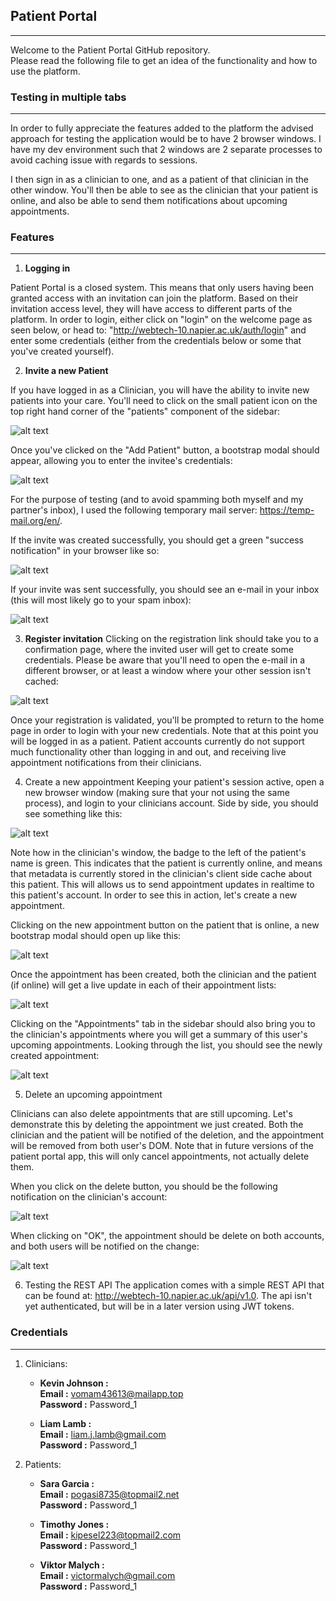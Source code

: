 ## Patient Portal
---

Welcome to the Patient Portal GitHub repository. <br />
Please read the following file to get an idea of the functionality and how to use the platform.

### Testing in multiple tabs
---
In order to fully appreciate the features added to the platform the advised approach for testing the application would be to have 2 browser windows. I have my dev environment such that 2 windows are 2 separate processes to avoid caching issue with regards to sessions. <br />

I then sign in as a clinician to one, and as a patient of that clinician in the other window. You'll then be able to see as the clinician that your patient is online, and also be able to send them notifications about upcoming appointments.

### Features
---

1. **Logging in**

Patient Portal is a closed system. This means that only users having been granted access with an invitation can join the platform. Based on their invitation access level, they will have access to different parts of the platform. In order to login, either click on "login" on the welcome page as seen below, or head to:  "http://webtech-10.napier.ac.uk/auth/login" and enter some credentials (either from the credentials below or some that you've created yourself).

2. **Invite a new Patient**

If you have logged in as a Clinician, you will have the ability to invite new patients into your care. You'll need to click on the small patient icon on the top right hand corner of the "patients" component of the sidebar: <br />

![alt text](./public/invitation_one.png "Invite Patient")

Once you've clicked on the "Add Patient" button, a bootstrap modal should appear, allowing you to enter the invitee's credentials: <br />

![alt text](./public/invitation_two.png "Invite Patient") <br />

For the purpose of testing (and to avoid spamming both myself and my partner's inbox), I used the following temporary mail server: https://temp-mail.org/en/. <br />

If the invite was created successfully, you should get a green "success notification" in your browser like so: <br />

![alt text](./public/invite_notification.png "Invite Notification") <br />

If your invite was sent successfully, you should see an e-mail in your inbox (this will most likely go to your spam inbox): <br />

![alt text](./public/invite_email.png "Invite Email") <br />

3. **Register invitation**
Clicking on the registration link should take you to a confirmation page, where the invited user will get to create some credentials. Please be aware that you'll need to open the e-mail in a different browser, or at least a window where your other session isn't cached: <br />

![alt text](./public/invite_confirmation.png "Invite confirmation") <br />

Once your registration is validated, you'll be prompted to return to the home page in order to login with your new credentials. Note that at this point you will be logged in as a patient. Patient accounts currently do not support much functionality other than logging in and out, and receiving live appointment notifications from their clinicians.

4. Create a new appointment
Keeping your patient's session active, open a new browser window (making sure that your not using the same process), and login to your clinicians account. Side by side, you should see something like this: <br />

![alt text](./public/appointment_one.png "Side by Side")

Note how in the clinician's window, the badge to the left of the patient's name is green. This indicates that the patient is currently online, and means that metadata is currently stored in the clinician's client side cache about this patient. This will allows us to send appointment updates in realtime to this patient's account. In order to see this in action, let's create a new appointment. <br />

Clicking on the new appointment button on the patient that is online, a new bootstrap modal should open up like this: <br />

![alt text](./public/appointment_two.png "New Appointment") <br />

Once the appointment has been created, both the clinician and the patient (if online) will get a live update in each of their appointment lists: <br />

![alt text](./public/appointment_three.png "New Appointment") <br /> 

Clicking on the "Appointments" tab in the sidebar should also bring you to the clinician's appointments where you will get a summary of this user's upcoming appointments. Looking through the list, you should see the newly created appointment: <br/>

![alt text](./public/appointment_four.png "New Appointment") <br />

5. Delete an upcoming appointment

Clinicians can also delete appointments that are still upcoming. Let's demonstrate this by deleting the appointment we just created. Both the clinician and the patient will be notified of the deletion, and the appointment will be removed from both user's DOM. Note that in future versions of the patient portal app, this will only cancel appointments, not actually delete them. <br />

When you click on the delete button, you should be the following notification on the clinician's account: <br />

![alt text](./public/delete_notification.png "Delete Notification") <br />

When clicking on "OK", the appointment should be delete on both accounts, and both users will be notified on the change: <br />

![alt text](./public/delete_two.png "Delete appointment") <br />

6. Testing the REST API
The application comes with a simple REST API that can be found at: http://webtech-10.napier.ac.uk/api/v1.0. The api isn't yet authenticated, but will be in a later version using JWT tokens.

### Credentials
---

1. Clinicians:
    - **Kevin Johnson :** <br />
        **Email :** vomam43613@mailapp.top<br />
        **Password :** Password_1<br />

    - **Liam Lamb :** <br />
        **Email :** liam.j.lamb@gmail.com<br />
        **Password :** Password_1<br />

2. Patients:
    - **Sara Garcia :** <br />
        **Email :** pogasi8735@topmail2.net<br />
        **Password :** Password_1<br />

    - **Timothy Jones :** <br />
        **Email :** kipesel223@topmail2.com<br />
        **Password :** Password_1<br />

    - **Viktor Malych :** <br />
        **Email :** victormalych@gmail.com<br />
        **Password :** Password_1<br />
